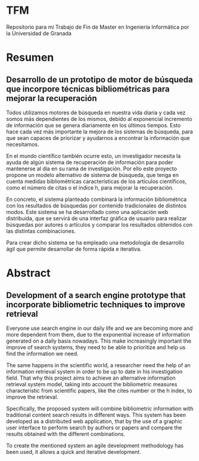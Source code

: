 # TFM
Repositorio para mi Trabajo de Fin de Master en Ingeniería Informática por la Universidad de Granada 

# Resumen
## Desarrollo de un prototipo de motor de búsqueda que incorpore técnicas bibliométricas para mejorar la recuperación
Todos utilizamos motores de búsqueda en nuestra vida diaria y cada vez somos más dependientes de los mismos, debido al exponencial incremento de información que se genera diariamente en los últimos tiempos. Esto hace cada vez más importante la mejora de los sistemas de búsqueda, para que sean capaces de priorizar y ayudarnos a encontrar la información que necesitamos.

En el mundo científico también ocurre esto, un investigador necesita la ayuda de algún sistema de recuperación de información para poder mantenerse al día en su rama de investigación. Por ello este proyecto propone un modelo alternativo de sistema de búsqueda, que tenga en cuenta medidas bibliométricas características de los artículos científicos, como el número de citas o el índice h, para mejorar la recuperación.

En concreto, el sistema planteado combinará la información bibliométrica con los resultados de búsquedas por contenido tradicionales de distintos modos. Este sistema se ha desarrollado como una aplicación web distribuida, que se servirá de una interfaz gráfica de usuario para realizar búsquedas por autores o artículos y comparar los resultados obtenidos con las distintas combinaciones.

Para crear dicho sistema se ha empleado una metodología de desarrollo ágil que permite desarrollar de forma rápida e iterativa.

# Abstract
## Development of a search engine prototype that incorporate bibliometric techniques to improve retrieval
Everyone use search engine in our daily life and we are becoming more and more dependent from them, due to the exponential increase of information generated on a daily basis nowadays. This make increasingly important the improve of search systems, they need to be able to prioritize and help us find the information we need.

The same happens in the scientific world, a researcher need the help of an information retrieval system in order to be up to date in his investigation field. That why this project aims to achieve an alternative information retrieval system model, taking into account the bibliometric measures characteristic from scientific papers, like the cites number or the h index, to improve the retrieval.

Specifically, the proposed system will combine bibliometric information with traditional content search results in different ways. This system has been developed as a distributed web application, that by the use of a graphic user interface to perform search by authors or papers and compare the results obtained with the different combinations.

To create the mentioned system an agile development methodology has been used, it allows a quick and iterative development.